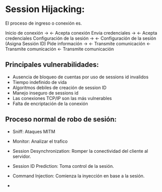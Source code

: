 # Session Hijacking:
El proceso de ingreso o conexión es.

Inicio de conexión ->
<- Acepta conexión
Envia credenciales ->
<- Acepta credenciales
Configuración de la sesión ->
<- Configuración de la sesión (Asigna Sessión ID)
Pide información ->
<- Transmite comunicación
<- Transmite comunicación
<- Transmite comunicación

## Principales vulnerabilidades:
- Ausencia de bloqueo de cuentas por uso de sessions id invalidos
- Tiempo indefinido de vida
- Algoritmos debiles de creación de session ID
- Manejo inseguro de sessions id
- Las conexiones TCP/IP son las más vulnerables
- Falta de encriptación de la conexión

## Proceso normal de robo de sesión:
- Sniff: Ataques MITM 
- Monitor: Analizar el trafico
- Session Desynchronization: Romper la conectividad del cliente al servidor.
- Session ID Prediction: Toma control de la sesión.
- Command Injection: Comienza la inyección en base a la sesión.

- 




































